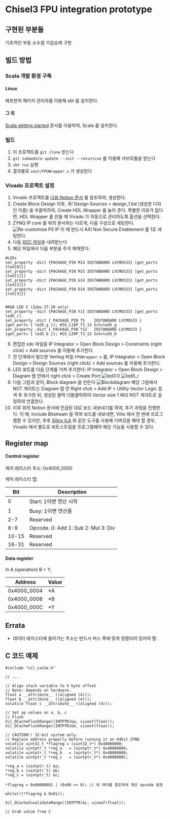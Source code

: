 # Chisel3 FPU integration prototype

## 구현된 부분들

기초적인 부동 소수점 가감승제 구현

## 빌드 방법
### Scala 개발 환경 구축
#### Linux
배포판의 패키지 관리자를 이용해 sbt 를 설치한다.

#### 그 외
[Scala getting started](https://docs.scala-lang.org/getting-started/index.html) 문서를 이용하여, Scala 를 설치한다.

### 빌드
1. 이 프로젝트를 `git clone` 받는다
2. `git submodule update --init --recursive` 를 이용해 서브모듈을 받는다
3. `sbt run` 실행
4. 결과물로 `vout/FPUWrapper.v` 가 생성된다

### Vivado 프로젝트 설정
1. Vivado 프로젝트를 [다음 Notion 문서](https://www.notion.so/tsnlab/Zynq-Hello-world-75ef620c18484698bf9cf613568a48e0) 를 참조하여, 생성한다.
2. Create Block Design 이후, 꼭! Design Sources > design_1.bd (생성한 디자인 이름) 을 우클릭하여, Create HDL Wrapper 를 눌러 준다. 특별한 이유가 없다면, HDL Wrapper 를 만들 때 Vivado 가 자동으로 관리하도록 옵션을 선택한다.
3. ZYNQ IP core 를 위의 문서와는 다르게, 다음 구성으로 세팅한다.
![Re-customize PS IP](./asset/img/PS-PL_config.png) 이 때 반드시 AXI Non Secure Enablement 를 1로 세팅한다.
4. 다음 [XDC 파일](https://github.com/Digilent/digilent-xdc/blob/master/Zybo-Z7-Master.xdc)을 내려받는다
5. 해당 파일에서 다음 부분을 주석 해제한다:
```
#LEDs
set_property -dict {PACKAGE_PIN M14 IOSTANDARD LVCMOS33} [get_ports {led[0]}]
set_property -dict {PACKAGE_PIN M15 IOSTANDARD LVCMOS33} [get_ports {led[1]}]
set_property -dict {PACKAGE_PIN G14 IOSTANDARD LVCMOS33} [get_ports {led[2]}]
set_property -dict {PACKAGE_PIN D18 IOSTANDARD LVCMOS33} [get_ports {led[3]}]


#RGB LED 5 (Zybo Z7-20 only)
set_property -dict {PACKAGE_PIN Y11 IOSTANDARD LVCMOS33} [get_ports led5_r]
set_property -dict { PACKAGE_PIN T5    IOSTANDARD LVCMOS33 } [get_ports { led5_g }]; #IO_L19P_T3_13 Sch=led5_g
set_property -dict { PACKAGE_PIN Y12   IOSTANDARD LVCMOS33 } [get_ports { led5_b }]; #IO_L20P_T3_13 Sch=led5_b
```
6. 편집한 xdc 파일을 IP Integrator > Open Block Design > Constraints (right click) > Add sources 를 이용해 추가한다.
7. 전 단계에서 빌드한 Verilog 파일 `FPUWrapper.v` 를, IP Integrator > Open Block Design > Design Sources (right click) > Add sources 를 이용해 추가한다.
8. LED 포트를 다음 단계를 거쳐 추가한다: IP Integrator > Open Block Design > Diagram 탭 안에서 right click > Create Port
![led3:0](./asset/img/led-port.png)
![led5_r](./asset/img/led5-port.png)
9. 다음 그림과 같이, Block diagram 을 만든다
![Blockdiagram](./asset/img/blockdiagram.png)
해당 그림에서 NOT 게이트는 Diagram 탭 안 Right click > Add IP > Utility Vector Logic 검색 후 추가한 뒤, 생성된 블럭 더블클릭하여 Vector size 1 짜리 NOT 게이트로 설정하여 연결한다.
10. 이후 위의 Notion 문서에 언급된 대로 보드 내보내기를 하여, 추가 과정을 진행한다. 이 때, Include Bitstream 을 하여 보드를 내보내면, Vitis 에서 한 번에 프로그램할 수 있지만, 추후 [Xilinx ILA](https://www.xilinx.com/products/intellectual-property/ila.html) 와 같은 도구를 사용해 디버깅을 해야 할 경우, Vivado 에서 별도로 비트스트림을 프로그램해야 해당 기능을 사용할 수 있다.


## Register map
#### Control register
제어 레지스터 주소: 0x4000\_0000

제어 레지스터 맵:

| Bit   | Description                         |
|-------|-------------------------------------|
| 0     | Start: 1이면 연산 시작              |
| 1     | Busy: 1이면 연산중                  |
| 2-7   | Reserved                            |
| 8-9   | Opcode. 0: Add 1: Sub 2: Mul 3: Div |
| 10-15 | Reserved                            |
| 16-31 | Reserved                            |

#### Data register

In A (operation) B = Y,

| Address     | Value |
|-------------|-------|
|0x4000\_0004 | \*A   |
|0x4000\_0008 | \*B   |
|0x4000\_000C | \*Y   |


## Errata

* 데이터 레지스터에 들어가는 주소는 반드시 버스 폭에 맞게 정렬되어 있어야 함.

## C 코드 예제
```
#include "xil_cache.h"

// ...

// Align stack variable to 4 byte offset
// Note: Depends on hardware.
float a __attribute__ ((aligned (4)));
float b __attribute__ ((aligned (4)));
volatile float c __attribute__ ((aligned (4)));

// Set up values on a, b, c
// Flush
Xil_DCacheFlushRange((INTPTR)&a, sizeof(float));
Xil_DCacheFlushRange((INTPTR)&b, sizeof(float));

// CAUTION!! 32-bit system only.
// Replace address properly before running it on 64bit ZYNQ
volatile uint32_t *flagreg = (uint32_t*) 0x40000000;
volatile uintptr_t *reg_a   = (uintptr_t*) 0x40000004;
volatile uintptr_t *reg_b   = (uintptr_t*) 0x40000008;
volatile uintptr_t *reg_c   = (uintptr_t*) 0x4000000C;

*reg_a = (uintptr_t) &a;
*reg_b = (uintptr_t) &b;
*reg_c = (uintptr_t) &c;

*flagreg = 0x00000001 | (0x00 << 8); // 위 테이블 참조하여 계산 opcode 설정

while(!(*flagreg & 0x01));

Xil_DCacheInvalidateRange((INTPTR)&c, sizeof(float));

// Grab value from C
```